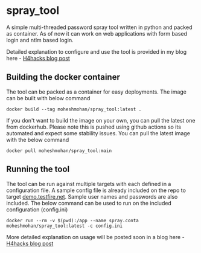 # spray_tool

A simple multi-threaded password spray tool written in python and packed as container. As of now it can work on web applications with form based login and ntlm based login.

Detailed explanation to configure and use the tool is provided in my blog here - [H4hacks blog post](https://www.h4hacks.com/2022/03/multithreaded-password-spray-tool.html)

## Building the docker container

The tool can be packed as a container for easy deployments. The image can be built with below command

```
docker build --tag moheshmohan/spray_tool:latest .
```

If you don't want to build the image on your own, you can pull the latest one from dockerhub. Please note this is pushed using github actions so its automated and expect some stability issues. You can pull the latest image with the below command

```
docker pull moheshmohan/spray_tool:main
```


## Running the tool

The tool can be run against multiple targets with each defined in a configuration file. A sample config file is already included on the repo to target [demo.testfire.net](http://demo.testfire.net/login.jsp). Sample user names and passwords are also included. The below command can be used to run on the included configuration (config.ini)

```
docker run --rm -v $(pwd):/app --name spray.conta moheshmohan/spray_tool:latest -c config.ini
```

More detailed explanation on usage will be posted soon in a blog here - [H4hacks blog post](https://www.h4hacks.com/2022/03/multithreaded-password-spray-tool.html)
